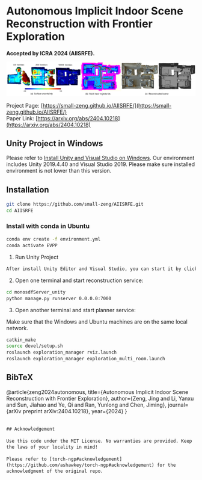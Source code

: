 # Autonomous Implicit Indoor Scene Reconstruction with Frontier Exploration

**Accepted by ICRA 2024 (AIISRFE).**

![teaser](./imgs/teaser.png)

Project Page: [https://small-zeng.github.io/AIISRFE/](https://small-zeng.github.io/AIISRFE/)  
Paper Link: [https://arxiv.org/abs/2404.10218](https://arxiv.org/abs/2404.10218)  

## Unity Project in Windows

Please refer to [Install Unity and Visual Studio on Windows](https://learn.microsoft.com/zh-cn/visualstudio/gamedev/unity/get-started/getting-started-with-visual-studio-tools-for-unity?pivots=windows). Our environment includes Unity 2019.4.40 and Visual Studio 2019. Please make sure installed environment is not lower than this version.

## Installation

```bash
git clone https://github.com/small-zeng/AIISRFE.git
cd AIISRFE
```

### Install with conda in Ubuntu

```bash
conda env create -f environment.yml
conda activate EVPP
```


1. Run Unity Project

```bash
After install Unity Editor and Visual Studio, you can start it by click RUN button in Unity Editor.
```

2. Open one terminal and start reconstruction service:

```bash
cd monosdfServer_unity
python manage.py runserver 0.0.0.0:7000
```

3. Open another terminal and start planner service:

Make sure that the Windows and Ubuntu machines are on the same local network.

```bash 
catkin_make
source devel/setup.sh
roslaunch exploration_manager rviz.launch
roslaunch exploration_manager exploration_multi_room.launch
```

## BibTeX

@article{zeng2024autonomous,
  title={Autonomous Implicit Indoor Scene Reconstruction with Frontier Exploration},
  author={Zeng, Jing and Li, Yanxu and Sun, Jiahao and Ye, Qi and Ran, Yunlong and Chen, Jiming},
  journal={arXiv preprint arXiv:2404.10218},
  year={2024}
}
```

## Acknowledgement

Use this code under the MIT License. No warranties are provided. Keep the laws of your locality in mind!

Please refer to [torch-ngp#acknowledgement](https://github.com/ashawkey/torch-ngp#acknowledgement) for the acknowledgment of the original repo.